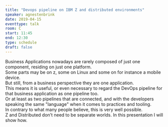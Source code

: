```yaml
---
title: "Devops pipeline on IBM Z and distributed environments"
speaker: agnestenbrink
date: 2019-04-15
eventtype: talk
room: C
start: 11:45
end: 12:30
type: schedule
draft: false
---
```


Business Applications nowadays are rarely composed of just one component, residing on just one platform.  
Some parts may be on z, some on Linux and some on for instance a mobile device.  
But still, from a business perspective they are one application.  
This means it is useful, or even necessary to regard the DevOps pipeline for that business application as one pipeline too.  
Or at least as two pipelines that are connected, and with the developers speaking the same "language" when it comes to practices and tooling.  
In contrary to what many people believe, this is very well possible.  
Z and Distributed don’t need to be separate worlds. In this presentation I will show how.  

